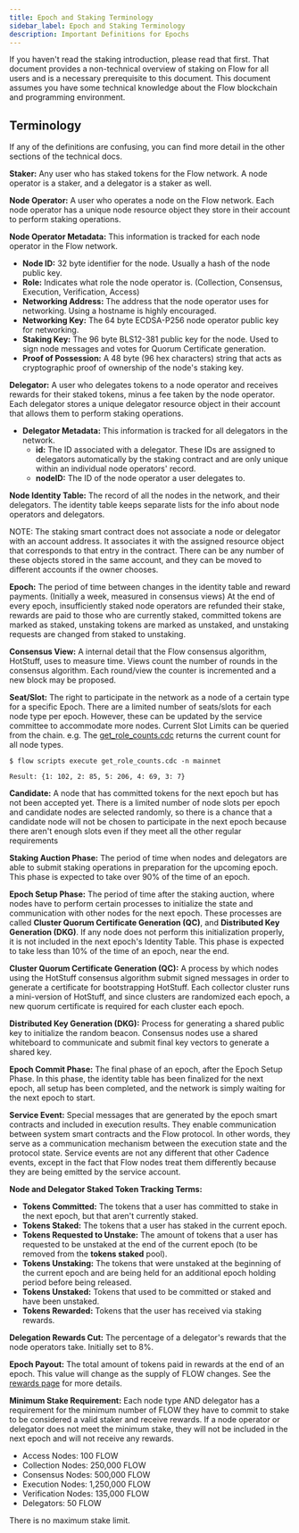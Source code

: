 ```yaml
---
title: Epoch and Staking Terminology
sidebar_label: Epoch and Staking Terminology
description: Important Definitions for Epochs
---
```


<Callout type="warning">
  If you haven't read the staking introduction, please read that
  first. That document provides a non-technical overview of staking on Flow for
  all users and is a necessary prerequisite to this document.
</Callout>
<Callout type="warning">
  This document assumes you have some technical knowledge about the Flow
  blockchain and programming environment.
</Callout>

## Terminology

If any of the definitions are confusing, you can find more detail in the other sections of the technical docs.

**Staker:** Any user who has staked tokens for the Flow network.
A node operator is a staker, and a delegator is a staker as well.

**Node Operator:** A user who operates a node on the Flow network. Each node operator has a unique node resource
object they store in their account to perform staking operations.

**Node Operator Metadata:** This information is tracked for each node operator in the Flow network.
  - **Node ID:** 32 byte identifier for the node. Usually a hash of the node public key.
  - **Role:** Indicates what role the node operator is. (Collection, Consensus, Execution, Verification, Access)
  - **Networking Address:** The address that the node operator uses for networking. Using a hostname is highly encouraged.
  - **Networking Key:** The 64 byte ECDSA-P256 node operator public key for networking.
  - **Staking Key:** The 96 byte BLS12-381 public key for the node. 
    Used to sign node messages and votes for Quorum Certificate generation.
  - **Proof of Possession:** A 48 byte (96 hex characters) string that acts as cryptographic
    proof of ownership of the node's staking key.

**Delegator:** A user who delegates tokens to a node operator and receives rewards for their staked tokens, minus a fee
taken by the node operator. Each delegator stores a unique delegator resource object in their account
that allows them to perform staking operations.

- **Delegator Metadata:** This information is tracked for all delegators in the network.
  - **id:** The ID associated with a delegator. These IDs are assigned to delegators automatically
    by the staking contract and are only unique within an individual node operators' record.
  - **nodeID:** The ID of the node operator a user delegates to.

**Node Identity Table:** The record of all the nodes in the network, and their delegators.
The identity table keeps separate lists for the info about node operators and delegators.

<Callout type="warning">
  NOTE: The staking smart contract does not associate a node or delegator with
  an account address. It associates it with the assigned resource object that
  corresponds to that entry in the contract. There can be any number of these
  objects stored in the same account, and they can be moved to different
  accounts if the owner chooses.
</Callout>

**Epoch:** The period of time between changes in the identity table and reward payments. 
(Initially a week, measured in consensus views)
At the end of every epoch, insufficiently staked node operators are refunded their stake,
rewards are paid to those who are currently staked, committed tokens are marked as staked,
unstaking tokens are marked as unstaked, and unstaking requests are changed from staked to unstaking.

**Consensus View:** A internal detail that the Flow consensus algorithm, HotStuff, uses to measure time.
Views count the number of rounds in the consensus algorithm.
Each round/view the counter is incremented and a new block may be proposed.

**Seat/Slot:** The right to participate in the network as a node of a certain type
for a specific Epoch. There are a limited number of seats/slots for each node type per epoch.
However, these can be updated by the service committee to accommodate more nodes.
Current Slot Limits can be queried from the chain.
e.g.
The [get_role_counts.cdc](https://github.com/onflow/flow-core-contracts/blob/master/transactions/idTableStaking/scripts/get_role_counts.cdc) returns the current count for all node types.
```
$ flow scripts execute get_role_counts.cdc -n mainnet

Result: {1: 102, 2: 85, 5: 206, 4: 69, 3: 7}

```

**Candidate:** A node that has committed tokens for the next epoch but has not been accepted yet.
There is a limited number of node slots per epoch and candidate nodes are selected randomly,
so there is a chance that a candidate node will not be chosen to participate in the next epoch
because there aren't enough slots even if they meet all the other regular requirements

**Staking Auction Phase:** The period of time when nodes and delegators are able to submit staking operations
in preparation for the upcoming epoch. This phase is expected to take over 90% of the time of an epoch.

**Epoch Setup Phase:** The period of time after the staking auction, where nodes have to perform certain processes
to initialize the state and communication with other nodes for the next epoch.
These processes are called **Cluster Quorum Certificate Generation (QC)**, and **Distributed Key Generation (DKG)**.
If any node does not perform this initialization properly, it is not included in the next epoch's Identity Table.
This phase is expected to take less than 10% of the time of an epoch, near the end.

**Cluster Quorum Certificate Generation (QC):** A process by which nodes using the HotStuff consensus algorithm
submit signed messages in order to generate a certificate for bootstrapping HotStuff. Each collector cluster runs
a mini-version of HotStuff, and since clusters are randomized each epoch, a new quorum certificate is required
for each cluster each epoch.

**Distributed Key Generation (DKG):** Process for generating a shared public key to initialize the random beacon.
Consensus nodes use a shared whiteboard to communicate and submit final key vectors to generate a shared key.

**Epoch Commit Phase:** The final phase of an epoch, after the Epoch Setup Phase. In this phase, the identity table
has been finalized for the next epoch, all setup has been completed, and the network
is simply waiting for the next epoch to start.

**Service Event:** Special messages that are generated by the epoch smart contracts and included in execution results.
They enable communication between system smart contracts and the Flow protocol.
In other words, they serve as a communication mechanism between the execution state and the protocol state.
Service events are not any different that other Cadence events, except in the fact that
Flow nodes treat them differently because they are being emitted by the service account.

**Node and Delegator Staked Token Tracking Terms:**
  - **Tokens Committed:** The tokens that a user has committed to stake in the next epoch, but that aren't currently staked.
  - **Tokens Staked:** The tokens that a user has staked in the current epoch.
  - **Tokens Requested to Unstake:** The amount of tokens that a user has requested to be unstaked
    at the end of the current epoch (to be removed from the **tokens staked** pool).
  - **Tokens Unstaking:** The tokens that were unstaked at the beginning of the current epoch and
    are being held for an additional epoch holding period before being released.
  - **Tokens Unstaked:** Tokens that used to be committed or staked and have been unstaked.
  - **Tokens Rewarded:** Tokens that the user has received via staking rewards.

**Delegation Rewards Cut:** The percentage of a delegator's rewards that the node operators take. Initially set to 8%.

**Epoch Payout:** The total amount of tokens paid in rewards at the end of an epoch.
This value will change as the supply of FLOW changes. See the [rewards page](./03-schedule.md) for more details.

**Minimum Stake Requirement:** Each node type AND delegator has a requirement for the minimum number of FLOW
they have to commit to stake to be considered a valid staker and receive rewards.
If a node operator or delegator does not meet the minimum stake,
they will not be included in the next epoch and will not receive any rewards.

- Access Nodes: 100 FLOW
- Collection Nodes: 250,000 FLOW
- Consensus Nodes: 500,000 FLOW
- Execution Nodes: 1,250,000 FLOW
- Verification Nodes: 135,000 FLOW
- Delegators: 50 FLOW

There is no maximum stake limit.

